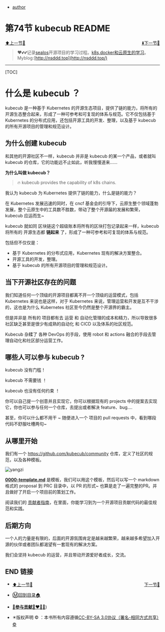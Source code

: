 + [author](http://nsddd.top)

# 第74节 kubecub README 

<div><a href = '73.md' style='float:left'>⬆️上一节🔗  </a><a href = '75.md' style='float: right'>  ⬇️下一节🔗</a></div>
<br>

> ❤️💕💕记录[sealos](https://github.com/cubxxw/sealos)开源项目的学习过程。[k8s,docker和云原生的学习](https://github.com/cubxxw/sealos)。Myblog:[http://nsddd.top](http://nsddd.top/)

---
[TOC]

# 什么是 kubecub ？

kubecub 是一种基于 Kubernetes 的开源生态项目，提供了链的能力，将所有的开源生态整合起来，形成了一种可参考和可复现的体系与规范。它不仅包括基于 Kubernetes 的分布式应用，还包括开源工具的开发、整理，以及基于 kubecub 的所有开源项目的管理和规范设计。

## 为什么创建 kubecub

和其他的开源社区不一样，kubecub 并非是 kubecub 的某一个产品，或者就叫 kubecub 的仓库，它的功能远不止如此，听我慢慢道来……

**为什么叫做 kubecub？**

> 🔥 kubecub provides the capability of k8s chains.

我认为 kubecub 为 Kubernetes 提供了链的能力，什么是链的能力？

在 Kubernetes 发展迅速的同时，在 cncf 基金会的引导下，云原生整个领域蓬勃发展，整个云原生中的工具数不胜数，带动了整个开源届的发展和繁荣，kubecub 应运而生~

kubecub 就如同 区块链这个超级账本将所有的区块打包记录起来一样，kubecub 将所有的 开源生态都 **链起来** 了，形成了一种可参考和可复现的体系与规范。

包括但不仅仅是：

- 基于 Kubernetes 的分布式应用，Kubernetes 现有的解决方案整合。
- 开源工具的开发，整理。
- 基于 kubecub 的所有开源项目的管理和规范设计。

## 当下开源社区存在的问题

我们知道任何一个顶级的开源项目都离不开一个顶级的运营模式，包括 Kubernetes 来说也是这样，对于 Kubernetes 来说，管理运营和开发是互不干涉的，这也是为什么 Kubernetes 社区至今仍然是整个开源界的霸主。

但是并非是 所有的 项目都有去 运营 和 自动化管理的成本和精力，所以导致很多社区缺乏甚至是很少有成熟的自动化 和 CICD 以及体系的社区规范。

Kubecub 杂糅了 各种 DevOps 的手段，使用  robot 和 actions 融合的手段去管理自动化和社区部分运营工作。


## 哪些人可以参与 kubecub ?

kubecub 没有门槛！

kubecub 不需要钱 ！

kubecub 也没有任何约束 ！

你可以自己提一个创意并且实现它，你可以根据现有的 projects 中的提案去实现它，你也可以参与任何一个仓库，去提出或者解决 feature、bug….

甚至，你可以什么都不用干 ~ 随便进入一个 项目的 pull requests 中，看到哪段代码不舒服吐槽两句~

## 从哪里开始

我们有一个 https://github.com/kubecub/community 仓库，定义了社区的规范，以及各种模板。

![yangzi](http://sm.nsddd.top/sm202306012140301.png)

**[0000-template.md](http://0000-template.md/)**  是模板，我们可以用这个模板，然后可以写一个 markdown 格式的 proposal 到 PRC 目录中，以 PR 的形式~ 也算是走了一遍完整的PR。并且做好了开启一个项目前的策划工作。

阅读我们的 [贡献者指南](https://github.com/kubecub/community/blob/main/CONTRIBUTING.md)，在里面，你能学习到为一个开源项目贡献代码的最佳规范和实践。


## 后期方向

一个人的力量是有限的，后面的开源氛围肯定是越来越繁荣，越来越多希望加入开源的伙伴或者团队都渴望有一套现有的解决方案。

我们会坚持 kubecub 的运营，并且带动开源爱好者成长，交流。



## END 链接
<ul><li><div><a href = '73.md' style='float:left'>⬆️上一节🔗  </a><a href = '75.md' style='float: right'>  ️下一节🔗</a></div></li></ul>

+ [Ⓜ️回到目录🏠](../README.md)

+ [**🫵参与贡献💞❤️‍🔥💖**](https://nsddd.top/archives/contributors))

+ ✴️版权声明 &copy; ：本书所有内容遵循[CC-BY-SA 3.0协议（署名-相同方式共享）&copy;](http://zh.wikipedia.org/wiki/Wikipedia:CC-by-sa-3.0协议文本) 
